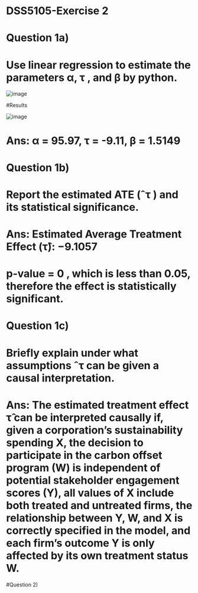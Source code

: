 # DSS5105-Exercise 2
# Question 1a)
# Use linear regression to estimate the parameters α, τ , and β by python.
![image](https://github.com/user-attachments/assets/7049d58d-2f01-4c8d-8821-98f09eacf1d7)

#Results

![image](https://github.com/user-attachments/assets/153803f6-4856-403a-bffc-9135af816a3c)

# Ans: α = 95.97, τ = -9.11, β = 1.5149

# Question 1b) 
# Report the estimated ATE (ˆτ ) and its statistical significance.
# Ans: Estimated Average Treatment Effect (τ̂): −9.1057
#      p-value = 0 , which is less than 0.05, therefore the effect is statistically significant.

# Question 1c)
# Briefly explain under what assumptions ˆτ can be given a causal interpretation.
# Ans: The estimated treatment effect τ̂ can be interpreted causally if, given a corporation’s sustainability spending X, the decision to participate in the carbon offset program (W) is independent of potential stakeholder engagement scores (Y), all values of X include both treated and untreated firms, the relationship between Y, W, and X is correctly specified in the model, and each firm’s outcome Y is only affected by its own treatment status W.

#Question 2)

 
